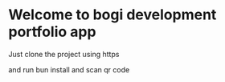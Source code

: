 # Welcome to bogi development portfolio app

Just clone the project using https

and run bun install and scan qr code
